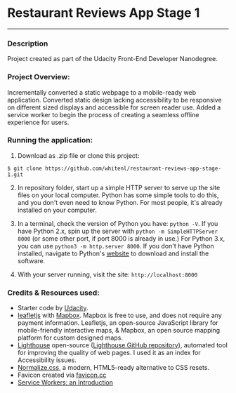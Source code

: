 # Restaurant Reviews App Stage 1
---

### Description

Project created as part of the Udacity Front-End Developer Nanodegree.

### Project Overview: 

Incrementally converted a static webpage to a mobile-ready web application. Converted static design lacking accessibility to be responsive on different sized displays and accessible for screen reader use. Added a service worker to begin the process of creating a seamless offline experience for users.

### Running the application:

1. Download as .zip file or clone this project:

`$ git clone https://github.com/whitenl/restaurant-reviews-app-stage-1.git`

2. In repository folder, start up a simple HTTP server to serve up the site files on your local computer. Python has some simple tools to do this, and you don't even need to know Python. For most people, it's already installed on your computer. 

3. In a terminal, check the version of Python you have: `python -V`. If you have Python 2.x, spin up the server with `python -m SimpleHTTPServer 8000` (or some other port, if port 8000 is already in use.) For Python 3.x, you can use `python3 -m http.server 8000`. If you don't have Python installed, navigate to Python's [website](https://www.python.org/) to download and install the software.

4. With your server running, visit the site: `http://localhost:8000`

### Credits & Resources used: 

* Starter code by [Udacity](https://github.com/udacity/mws-restaurant-stage-1).
* [leafletjs](https://leafletjs.com/) with [Mapbox](https://www.mapbox.com/). Mapbox is free to use, and does not require any payment information. Leafletjs, an open-source JavaScript library for mobile-friendly interactive maps, & Mapbox, an open source mapping platform for custom designed maps.
* [Lighthouse](https://developers.google.com/web/tools/lighthouse/) open-source ([Lighthouse GitHub repository](https://github.com/GoogleChrome/lighthouse)), automated tool for improving the quality of web pages. I used it as an index for Accessibility issues.
* [Normalize.css](https://necolas.github.io/normalize.css/), a modern, HTML5-ready alternative to CSS resets.
* Favicon created via [favicon.cc](https://www.favicon.cc/?action=edit_image&file_id=711403) 
* [Service Workers: an Introduction](https://developers.google.com/web/fundamentals/primers/service-workers/)